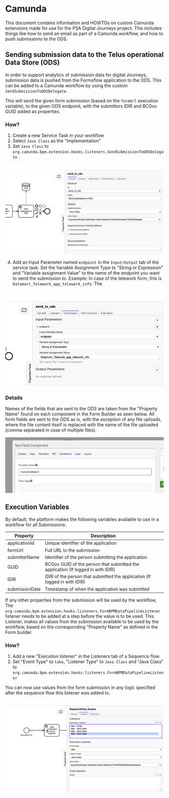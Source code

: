 # Camunda 

This document contains information and HOWTOs on custom Camunda extensions made for use for the PSA Digital Journeys project. This includes things like how to send an email as part of a Camunda workflow, and how to push submissions to the ODS.

## Sending submission data to the Telus operational Data Store (ODS)

In order to support analytics of submission data for digital Journeys, submission data is pushed from the Formsflow application to the ODS. This can be added to a Camunda workflow by using the custom `SendSubmissionToODSDelegate`.

This will send the given form submission (based on the `formUrl` execution variable), to the given ODS endpoint, with the submittors IDIR and BCGov GUID added as properties.

### How?

1. Create a new Service Task in your workflow
2. Select `Java Class` as the "Implementation"
3. Set `Java Class` to `org.camunda.bpm.extension.hooks.listeners.SendSubmissionToODSDelegate`

![](images/ods_submission_delegate.png)

4. Add an Input Parameter named `endpoint` in the `Input/Output` tab of the service task. Set the Variable Assignment Type to "String or Expression" and "Variable assignment Value" to the name of the endpoint you want to send the submission to. Example: In case of the telework form, this is `Datamart_Telework_app_telework_info`. The 

![](images/ods_endpoint_variable.png)

### Details

Names of the fields that are sent to the ODS are taken from the "Property Name" found on each component in the Form Builder as seen below. All form fields are sent to the ODS as is, with the exception of any file uploads, where the file content itself is replaced with the name of the file uploaded (comma separated in case of multiple files).

![](images/api_name_form_builder.png)


## Execution Variables
By default, the platform makes the following variables available to use in a workflow for all Submissions:

| Property       | Description                                                                      |
|----------------|----------------------------------------------------------------------------------|
| applicationId  | Unique identifier of the application                                             |
| formUrl        | Full URL to the submission                                                       |
| submitterName  | Identifier of the person submitting the application                              |
| GUID           | BCGov GUID of the person that submitted the application (If logged in with IDIR) |
| IDIR           | IDIR of the person that submitted the application (If logged in with IDIR)       |
| submissionDate | Timestamp of when the application was submitted                                  |

If any other properties from the submission will be used by the workflow, The `org.camunda.bpm.extension.hooks.listeners.FormBPMDataPipelineListener` listener needs to be added at a step before the value is to be used. This Listener, makes all values from the submission available to be used by the workflow, based on the corresponding "Property Name" as defined in the Form builder.

### How?

1. Add a new "Execution listener" in the Listeners tab of a Sequence flow. 
2. Set "Event Type" to `take`, "Listener Type" to `Java Class` and "Java Class" to `org.camunda.bpm.extension.hooks.listeners.FormBPMDataPipelineListener`

You can now use values from the form submission in any logic specified after the sequence flow this listener was added to.

![](images/form_bpm_data_listener.png)

